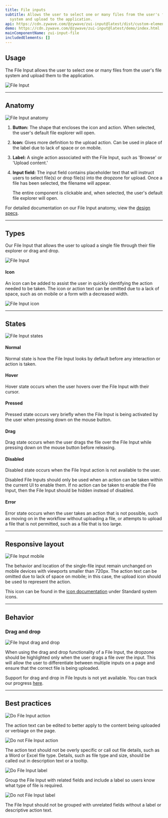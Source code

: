```yaml
---
title: File inputs
subtitle: Allows the user to select one or many files from the user's file
  system and upload to the application.
api: https://cdn.zywave.com/@zywave/zui-input@latest/dist/custom-elements.json
demo: https://cdn.zywave.com/@zywave/zui-input@latest/demo/index.html
mainComponentName: zui-input-file
includedElements: []
---
```

## Usage

The File Input allows the user to select one or many files from the user's file system and upload them to the application.

![File Input](/images/file-input_usage.svg)

- - -

## Anatomy

![File Input anatomy](/images/file-input_anatomy.svg)

1. **Button:** The shape that encloses the icon and action. When selected, the user's default file explorer will open. 
2. **Icon:** Gives more definition to the upload action. Can be used in place of the label due to lack of space or on mobile. 
3. **Label:** A single action associated with the File Input, such as 'Browse' or 'Upload content.'
4. **Input field:** The input field contains placeholder text that will instruct users to select file(s) or drop file(s) into the dropzone for upload. Once a file has been selected, the filename will appear.

   The entire component is clickable and, when selected, the user's default file explorer will open.

For detailed documentation on our File Input anatomy, view the [design specs](https://xd.adobe.com/view/c3866087-1ec9-47ff-bfa1-2e98a0b23b04-96d5/).

- - -

## Types

Our File Input that allows the user to upload a single file through their file explorer or drag and drop. 

![File Input](/images/file-input_usage.svg)

#### Icon

An icon can be added to assist the user in quickly identifying the action needed to be taken. The icon or action text can be omitted due to a lack of space, such as on mobile or a form with a decreased width.

![File Input icon](/images/file-input_icon.svg)

- - -

## States

![File Input states](/images/file-input_states.svg)

#### Normal

Normal state is how the File Input looks by default before any interaction or action is taken.

#### Hover

Hover state occurs when the user hovers over the File Input with their cursor.

#### Pressed

Pressed state occurs very briefly when the File Input is being activated by the user when pressing down on the mouse button.

#### Drag

Drag state occurs when the user drags the file over the File Input while pressing down on the mouse button before releasing. 

#### Disabled

Disabled state occurs when the File Input action is not available to the user. 

Disabled File Inputs should only be used when an action can be taken within the current UI to enable them. If no action can be taken to enable the File Input, then the File Input should be hidden instead of disabled.

#### Error

Error state occurs when the user takes an action that is not possible, such as moving on in the workflow without uploading a file, or attempts to upload a file that is not permitted, such as a file that is too large. 

- - -

## Responsive layout

![File Input mobile](/images/file-input_mobile.svg)

The behavior and location of the single-file input remain unchanged on mobile devices with viewports smaller than 720px. The action text can be omitted due to lack of space on mobile; in this case, the upload icon should be used to represent the action.

This icon can be found in the [icon documentation](/design-system/components/icons/?tab=usage) under Standard system icons.

- - -

## Behavior

### Drag and drop

![File Input drag and drop](/images/file-input_draganddrop.svg)

When using the drag and drop functionality of a File Input, the dropzone should be highlighted only when the user drags a file over the input. This will allow the user to differentiate between multiple inputs on a page and ensure that the correct file is being uploaded.

<docs-note> Support for drag and drop in File Inputs is not yet available. You can track our progress [here](https://gitlab.com/zywave/devkit/zui/zui/-/issues/317).
</docs-note>

- - -

## Best practices

<docs-grid columns="2">
  <div>

![Do File Input action](/images/file-input_action-do.svg)

 <docs-do>  
The action text can be edited to better apply to the content being uploaded or verbiage on the page.

</docs-do>

  </div>
  <div>

![Do not File Input action](/images/file-input_action-do-not.svg)

   <docs-do-not>

The action text should not be overly specific or call out file details, such as a Word or Excel file type. Details, such as file type and size, should be called out in description text or a tooltip.

   </docs-do-not>

  </div>
  
</docs-grid>

<docs-spacer size="small"></docs-spacer>

<docs-grid columns="2">
  <div>

![Do File Input label](/images/file-input_form-do.svg)

 <docs-do>  
<!--StartFragment-->

Group the File Input with related fields and include a label so users know what type of file is required.

<!--EndFragment-->

</docs-do>

  </div>
  <div>

![Do not File Input label](/images/file-input_form-do-not.svg)

   <docs-do-not>

The File Input should not be grouped with unrelated fields without a label or descriptive action text. 

   </docs-do-not>

  </div>
  
</docs-grid>

<docs-spacer size="small"></docs-spacer>
